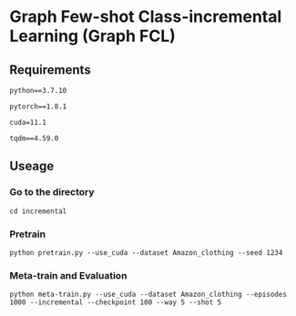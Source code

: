 # Graph Few-shot Class-incremental Learning (Graph FCL)
## Requirements
`python==3.7.10`

`pytorch==1.8.1`

`cuda=11.1`

`tqdm==4.59.0`
## Useage
### Go to the directory
`cd incremental`
### Pretrain
`python pretrain.py --use_cuda --dataset Amazon_clothing --seed 1234` 
### Meta-train and Evaluation
`python meta-train.py --use_cuda --dataset Amazon_clothing --episodes 1000 --incremental --checkpoint 100 --way 5 --shot 5`
